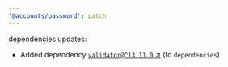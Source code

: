 ```yaml
---
'@accounts/password': patch
---
```

dependencies updates:
  - Added dependency [`validator@^13.11.0` ↗︎](https://www.npmjs.com/package/validator/v/13.11.0) (to `dependencies`)
